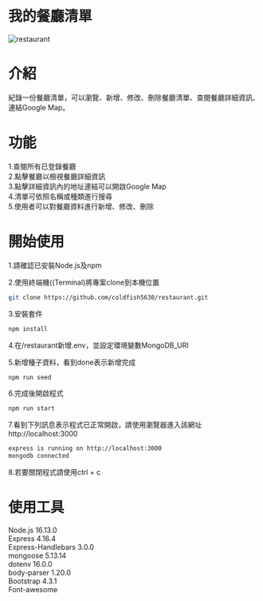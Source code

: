 # 我的餐廳清單
![restaurant](https://user-images.githubusercontent.com/93813419/161407625-1b437e66-77c1-409c-b0b6-8d18d6600c1d.JPG)
# 介紹
紀錄一份餐廳清單，可以瀏覽、新增、修改、刪除餐廳清單、查閱餐廳詳細資訊、連結Google Map。
# 功能
1.查閱所有已登錄餐廳  
2.點擊餐廳以檢視餐廳詳細資訊  
3.點擊詳細資訊內的地址連結可以開啟Google Map  
4.清單可依照名稱或種類進行搜尋  
5.使用者可以對餐廳資料進行新增、修改、刪除
# 開始使用
1.請確認已安裝Node.js及npm  

2.使用終端機((Terminal)將專案clone到本機位置  

``` bash
git clone https://github.com/coldfish5630/restaurant.git
```

3.安裝套件

```bash
npm install
```

4.在/restaurant新增.env，並設定環境變數MongoDB_URI

5.新增種子資料，看到done表示新增完成

```bash
npm run seed
```

6.完成後開啟程式

```bash
npm run start
```

7.看到下列訊息表示程式已正常開啟，請使用瀏覽器進入該網址http://localhost:3000

```bash
express is running on http://localhost:3000
mongodb connected
```

8.若要關閉程式請使用ctrl + c
# 使用工具
Node.js 16.13.0  
Express 4.16.4  
Express-Handlebars 3.0.0  
mongoose 5.13.14  
dotenv 16.0.0  
body-parser 1.20.0  
Bootstrap 4.3.1  
Font-awesome
